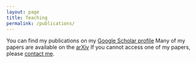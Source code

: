 ```yaml
---
layout: page
title: Teaching
permalink: /publications/
---
```


You can find my publications on my [Google Scholar profile](https://scholar.google.com/citations?hl=en&user=agL5PcsAAAAJ&view_op=list_works&authuser=2&sortby=pubdate)
Many of my papers are available on the [arXiv](https://arxiv.org/search/math?searchtype=author&query=Belabbas,+M)
If you cannot access one of my papers, please [contact me](mailto:belabbas@illinois.edu).
